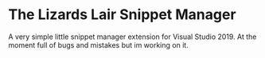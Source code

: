 # The Lizards Lair Snippet Manager
A very simple little snippet manager extension for Visual Studio 2019. At the moment full of bugs and mistakes but im working on it.
